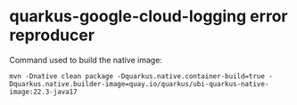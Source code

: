 # quarkus-google-cloud-logging error reproducer
Command used to build the native image:
```shell
mvn -Dnative clean package -Dquarkus.native.container-build=true -Dquarkus.native.builder-image=quay.io/quarkus/ubi-quarkus-native-image:22.3-java17
```
